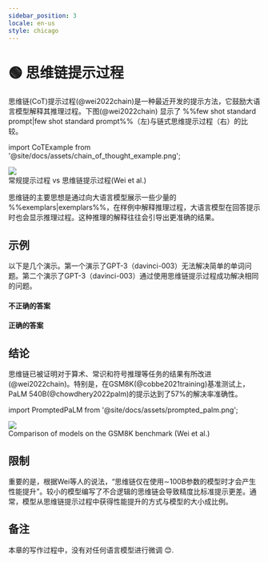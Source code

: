 ```yaml
---
sidebar_position: 3
locale: en-us
style: chicago
---
```


# 🟢 思维链提示过程

思维链(CoT)提示过程(@wei2022chain)是一种最近开发的提示方法，它鼓励大语言模型解释其推理过程。下图(@wei2022chain) 显示了 %%few shot standard prompt|few shot standard prompt%%（左)与链式思维提示过程（右）的比较。

import CoTExample from '@site/docs/assets/chain_of_thought_example.png';

<div style={{textAlign: 'center'}}>
  <img src={CoTExample} style={{width: "750px"}} />
</div>

<div style={{textAlign: 'center'}}>
常规提示过程 vs 思维链提示过程(Wei et al.)
</div>

思维链的主要思想是通过向大语言模型展示一些少量的 %%exemplars|exemplars%%，在样例中解释推理过程，大语言模型在回答提示时也会显示推理过程。这种推理的解释往往会引导出更准确的结果。

## 示例

以下是几个演示。第一个演示了GPT-3（davinci-003）无法解决简单的单词问题。第二个演示了GPT-3（davinci-003）通过使用思维链提示过程成功解决相同的问题。

#### 不正确的答案

<div trydyno-embed="" openai-model="text-davinci-003" initial-prompt="哪种方法是更快的上班方式？\n选项1：乘坐1000分钟的公共汽车，然后半小时的火车，最后10分钟的自行车骑行。\n选项2：乘坐800分钟的公共汽车，然后1小时的火车，最后30分钟的自行车骑行。" initial-response="选项1是更快的上班方式。" max-tokens="256" box-rows="7" model-temp="0" top-p="0"></div>

#### 正确的答案

<div trydyno-embed="" openai-model="text-davinci-003" initial-prompt="哪种方法是更快的回家方式？\n选项1：乘坐10分钟的公共汽车，然后40分钟的公共汽车，最后10分钟的火车。\n选项2：乘坐90分钟的火车，然后骑行45分钟，最后10分钟的公共汽车。\n选项1需要60分钟，即10+40+10 = 60分钟。\n选项2需要145分钟，即90+45+10=145分钟。\n由于选项1需要60分钟，选项2需要145分钟，因此选项1更快。\n\n哪种方法是更快的上班方式？\n选项1：乘坐1000分钟的公共汽车，然后半小时的火车，最后10分钟的自行车骑行。\n选项2：乘坐800分钟的公共汽车，然后1小时的火车，最后30分钟的自行车骑行。" initial-response="选项1需要1000+30+10 = 1040分钟。
选项2需要800+60+30 = 890分钟。由于选项2需要890分钟，选项1需要1040分钟，因此选项2更快。" max-tokens="256" box-rows="18" model-temp="0" top-p="0"></div>

## 结论

思维链已被证明对于算术、常识和符号推理等任务的结果有所改进(@wei2022chain)。特别是，在GSM8K(@cobbe2021training)基准测试上，PaLM 540B(@chowdhery2022palm)的提示达到了57%的解决率准确性。

import PromptedPaLM from '@site/docs/assets/prompted_palm.png';

<div style={{textAlign: 'center'}}>
  <img src={PromptedPaLM} style={{width: "300px"}} />
</div>

<div style={{textAlign: 'center'}}>
Comparison of models on the GSM8K benchmark (Wei et al.)
</div>

## 限制

重要的是，根据Wei等人的说法，“思维链仅在使用∼100B参数的模型时才会产生性能提升”。较小的模型编写了不合逻辑的思维链会导致精度比标准提示更差。通常，模型从思维链提示过程中获得性能提升的方式与模型的大小成比例。


## 备注

本章的写作过程中，没有对任何语言模型进行微调 😊.